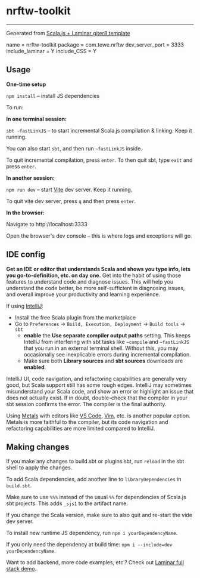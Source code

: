 # nrftw-toolkit

----------------

Generated from [Scala.js + Laminar giter8 template](https://github.com/raquo/scalajs.g8)

name = nrftw-toolkit
package = com.tewe.nrftw
dev_server_port = 3333
include_laminar = Y
include_CSS = Y


## Usage

**One-time setup**

`npm install` – install JS dependencies

To run:

**In one terminal session:**

`sbt ~fastLinkJS` – to start incremental Scala.js compilation & linking. Keep it running.

You can also start `sbt`, and then run `~fastLinkJS` inside.

To quit incremental compilation, press `enter`. To then quit sbt, type `exit` and press `enter`.

**In another session:**

`npm run dev` – start [Vite](https://vite.dev/config/) dev server. Keep it running.

To quit vite dev server, press `q` and then press `enter`.

**In the browser:**

Navigate to http://localhost:3333

Open the browser's dev console – this is where logs and exceptions will go.


## IDE config

**Get an IDE or editor that understands Scala and shows you type info, lets you go-to-definition, etc. on day one.** Get into the habit of using those features to understand code and diagnose issues. This will help you understand the code better, be more self-sufficient in diagnosing issues, and overall improve your productivity and learning experience.

If using [IntelliJ](https://www.jetbrains.com/idea/):

- Install the free Scala plugin from the marketplace
- Go to `Preferences` -> `Build, Execution, Deployment` -> `Build tools` -> `sbt`
  - **enable** the **Use separate compiler output paths** setting. This keeps IntelliJ from interfering with sbt tasks like `~compile` and `~fastLinkJS` that you run in an external terminal shell. Without this, you may occasionally see inexplicable errors during incremental compilation.
  - Make sure both **Library sources** and **sbt sources** downloads are **enabled**.

IntelliJ UI, code navigation, and refactoring capabilities are generally very good, but Scala support still has some rough edges. IntelliJ may sometimes misunderstand your Scala code, and show an error or highlight an issue that does not actually exist. If in doubt, double-check that the compiler in your sbt session confirms the error. The compiler is the final authority.

Using [Metals](https://scalameta.org/metals) with editors like [VS Code](https://scalameta.org/metals/docs/editors/vscode/), [Vim](https://scalameta.org/metals/docs/editors/vim), etc. is another popular option. Metals is more faithful to the compiler, but its code navigation and refactoring capabilities are more limited compared to IntelliJ.


## Making changes

If you make any changes to build.sbt or plugins.sbt, run `reload` in the sbt shell to apply the changes.

To add Scala dependencies, add another line to `libraryDependencies` in `build.sbt`.

Make sure to use `%%%` instead of the usual `%%` for dependencies of Scala.js sbt projects. This adds `_sjs1` to the artifact name.

If you change the Scala version, make sure to also quit and re-start the vide dev server.

To install new runtime JS dependency, run `npm i yourDependencyName`.

If you only need the dependency at build time: `npm i --include=dev yourDependencyName`.

Want to add backend, more code examples, etc.? Check out [Laminar full stack demo](https://github.com/raquo/laminar-full-stack-demo).
